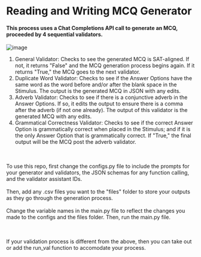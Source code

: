 # Reading and Writing MCQ Generator

#### This process uses a Chat Completions API call to generate an MCQ, proceeded by 4 sequential validators. 
![image](https://github.com/noornamari/Reading-and-Writing-MCQ-Generator/assets/168593615/e3ca4117-5be5-41c8-92d9-f5f4f9c9391a)
1) General Validator: Checks to see the generated MCQ is SAT-aligned. If not, it returns "False" and the MCQ generation process begins again. If it returns "True," the MCQ goes to the next validator.
2) Duplicate Word Validator: Checks to see if the Answer Options have the same word as the word before and/or after the blank space in the Stimulus. The output is the generated MCQ in JSON with any edits.
3) Adverb Validator: Checks to see if there is a conjunctive adverb in the Answer Options. If so, it edits the output to ensure there is a comma after the adverb (if not one already). The output of this validator is the generated MCQ with any edits.
4) Grammatical Correctness Validator: Checks to see if the correct Answer Option is grammatically correct when placed in the Stimulus; and if it is the only Answer Option that is grammatically correct. If "True," the final output will be the MCQ post the adverb validator.

<br> <br>
To use this repo, first change the configs.py file to include the prompts for your generator and validators, the JSON schemas for any function calling, and the validator assistant IDs.
<br> <br>
Then, add any .csv files you want to the "files" folder to store your outputs as they go through the generation process. 
<br> <br>
Change the variable names in the main.py file to reflect the changes you made to the configs and the files folder. Then, run the main.py file.

<br> <br> 
If your validation process is different from the above, then you can take out or add the run_val function to accomodate your process. 
